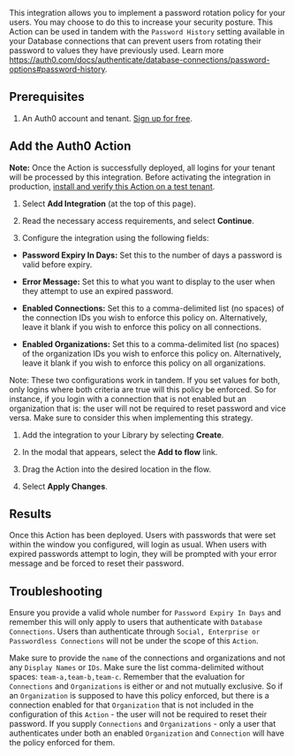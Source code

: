 This integration allows you to implement a password rotation policy for your users. You may choose to do this to increase your security posture. This Action can be used in tandem with the `Password History` setting available in your Database connections that can prevent users from rotating their password to values they have previously used. Learn more <https://auth0.com/docs/authenticate/database-connections/password-options#password-history>.

## Prerequisites

1. An Auth0 account and tenant. [Sign up for free](https://auth0.com/signup).

## Add the Auth0 Action

**Note:** Once the Action is successfully deployed, all logins for your tenant will be processed by this integration. Before activating the integration in production, [install and verify this Action on a test tenant](https://auth0.com/docs/get-started/auth0-overview/create-tenants/set-up-multiple-environments).

1. Select **Add Integration** (at the top of this page).

1. Read the necessary access requirements, and select **Continue**.

1. Configure the integration using the following fields:

* **Password Expiry In Days:** Set this to the number of days a password is valid before expiry.

* **Error Message:** Set this to what you want to display to the user when they attempt to use an expired password.

* **Enabled Connections:** Set this to a comma-delimited list (no spaces) of the connection IDs you wish to enforce this policy on. Alternatively, leave it blank if you wish to enforce this policy on all connections.

* **Enabled Organizations:** Set this to a comma-delimited list (no spaces) of the organization IDs you wish to enforce this policy on. Alternatively, leave it blank if you wish to enforce this policy on all organizations.

Note: These two configurations work in tandem. If you set values for both, only logins where both criteria are true will this policy be enforced. So for instance, if you login with a connection that is not enabled but an organization that is: the user will not be required to reset password and vice versa. Make sure to consider this when implementing this strategy.

1. Add the integration to your Library by selecting **Create**.

1. In the modal that appears, select the **Add to flow** link.

1. Drag the Action into the desired location in the flow.

1. Select **Apply Changes**.

## Results

Once this Action has been deployed. Users with passwords that were set within the window you configured, will login as usual. When users with expired passwords attempt to login, they will be prompted with your error message and be forced to reset their password.

## Troubleshooting

Ensure you provide a valid whole number for `Password Expiry In Days` and remember this will only apply to users that authenticate with `Database Connections`. Users than authenticate through `Social, Enterprise or Passwordless Connections` will not be under the scope of this `Action`.

Make sure to provide the `name` of the connections and organizations and not any `Display Names` or `IDs`. Make sure the list comma-delimited without spaces: `team-a,team-b,team-c`. Remember that the evaluation for `Connections` and `Organizations` is either or and not mutually exclusive. So if an `Organization` is supposed to have this policy enforced, but there is a connection enabled for that `Organization` that is not included in the configuration of this `Action` - the user will not be required to reset their password. If you supply `Connections` and `Organizations` - only a user that authenticates under both an enabled `Organization` and `Connection` will have the policy enforced for them.

